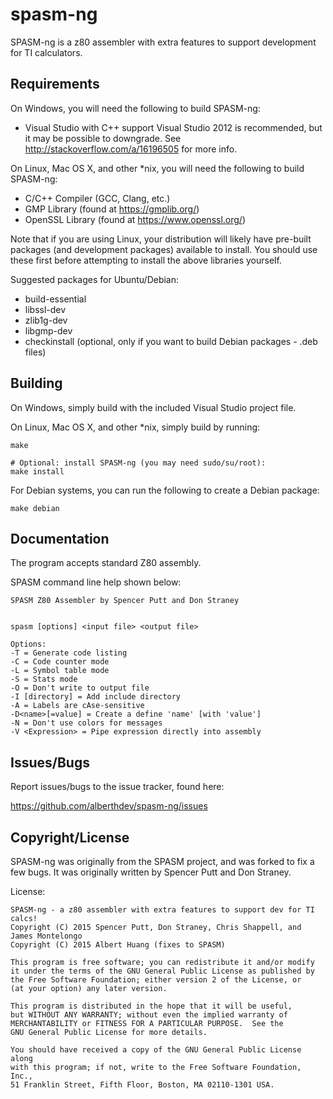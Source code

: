 spasm-ng
========
SPASM-ng is a z80 assembler with extra features to support development
for TI calculators. 

Requirements
------------
On Windows, you will need the following to build SPASM-ng:

  * Visual Studio with C++ support
    Visual Studio 2012 is recommended, but it may be possible to
    downgrade. See http://stackoverflow.com/a/16196505 for more
    info.

On Linux, Mac OS X, and other *nix, you will need the following to
build SPASM-ng:

  * C/C++ Compiler (GCC, Clang, etc.)
  * GMP Library (found at https://gmplib.org/)
  * OpenSSL Library (found at https://www.openssl.org/)

Note that if you are using Linux, your distribution will likely have
pre-built packages (and development packages) available to install.
You should use these first before attempting to install the above
libraries yourself.

Suggested packages for Ubuntu/Debian:

  * build-essential
  * libssl-dev
  * zlib1g-dev
  * libgmp-dev
  * checkinstall (optional, only if you want to build Debian packages - .deb files)

Building
--------
On Windows, simply build with the included Visual Studio project file.

On Linux, Mac OS X, and other *nix, simply build by running:

    make
    
    # Optional: install SPASM-ng (you may need sudo/su/root):
    make install

For Debian systems, you can run the following to create a Debian
package:

    make debian

Documentation
-------------
The program accepts standard Z80 assembly.

SPASM command line help shown below:

    SPASM Z80 Assembler by Spencer Putt and Don Straney
    
    
    spasm [options] <input file> <output file>
    
    Options:
    -T = Generate code listing
    -C = Code counter mode
    -L = Symbol table mode
    -S = Stats mode
    -O = Don't write to output file
    -I [directory] = Add include directory
    -A = Labels are cAse-sensitive
    -D<name>[=value] = Create a define 'name' [with 'value']
    -N = Don't use colors for messages
    -V <Expression> = Pipe expression directly into assembly

Issues/Bugs
-----------
Report issues/bugs to the issue tracker, found here:

https://github.com/alberthdev/spasm-ng/issues

Copyright/License
-----------------
SPASM-ng was originally from the SPASM project, and was forked to fix a
few bugs. It was originally written by Spencer Putt and Don Straney.

License:

    SPASM-ng - a z80 assembler with extra features to support dev for TI calcs!
    Copyright (C) 2015 Spencer Putt, Don Straney, Chris Shappell, and James Montelongo
    Copyright (C) 2015 Albert Huang (fixes to SPASM)

    This program is free software; you can redistribute it and/or modify
    it under the terms of the GNU General Public License as published by
    the Free Software Foundation; either version 2 of the License, or
    (at your option) any later version.

    This program is distributed in the hope that it will be useful,
    but WITHOUT ANY WARRANTY; without even the implied warranty of
    MERCHANTABILITY or FITNESS FOR A PARTICULAR PURPOSE.  See the
    GNU General Public License for more details.

    You should have received a copy of the GNU General Public License along
    with this program; if not, write to the Free Software Foundation, Inc.,
    51 Franklin Street, Fifth Floor, Boston, MA 02110-1301 USA.
